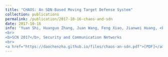 ```yaml
---
title: "CHAOS: An SDN-Based Moving Target Defense System"
collection: publications
permalink: /publication/2017-10-16-chaos-and-sdn
date: 2017-10-16
info: 'Yuan Shi, Huanguo Zhang, Juan Wang, Feng Xiao, Jianwei Huang, <b>Daochen Zha</b>, Hongxin Hu, Fei Yan, and Bo Zhao
<br>
<b>SCN 2017</b>, Security and Communication Networks
<br>
<a href="https://daochenzha.github.io/files/chaos-an-sdn.pdf">[PDF]</a>'
---
```

